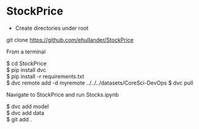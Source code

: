 # StockPrice

* Create directories under root  

git clone https://github.com/ehullander/StockPrice 


From a terminal

$ cd StockPrice   
$ pip install dvc  
$ pip install -r requirements.txt  
$ dvc remote add -d myremote ../../../datasets/CoreSci-DevOps 
$ dvc pull

Navigate to StockPrice and run Stocks.ipynb  

$ dvc add model  
$ dvc add data  
$ git add .  
